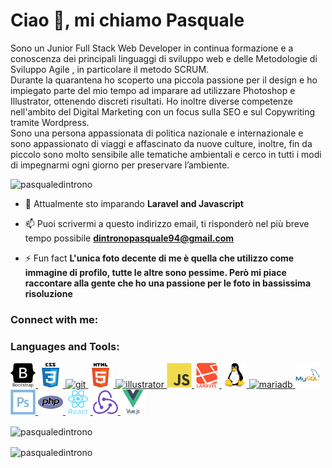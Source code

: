 <h1 align="left">Ciao 👋, mi chiamo Pasquale</h1>
<p align="left">Sono un Junior Full Stack Web Developer in continua formazione e a conoscenza dei principali linguaggi di sviluppo web e delle Metodologie di Sviluppo Agile , in particolare il metodo SCRUM.<br> Durante la quarantena ho scoperto una piccola passione per il design e ho impiegato parte del mio tempo ad imparare ad utilizzare Photoshop e Illustrator, ottenendo discreti risultati. Ho inoltre diverse competenze nell'ambito del Digital Marketing con un focus sulla SEO e sul Copywriting tramite Wordpress.<br> Sono una persona appassionata di politica nazionale e internazionale e sono appassionato di viaggi e affascinato da nuove culture, inoltre, fin da piccolo sono molto sensibile alle tematiche ambientali e cerco in tutti i modi di impegnarmi ogni giorno per preservare l’ambiente.</p>

<p align="left"> <img src="https://komarev.com/ghpvc/?username=pasqualedintrono&label=Profile%20views&color=0e75b6&style=flat" alt="pasqualedintrono" /> </p>

- 🌱 Attualmente sto imparando **Laravel and Javascript**

- 📫 Puoi scrivermi a questo indirizzo email, ti risponderò nel più breve tempo possibile **dintronopasquale94@gmail.com**

- ⚡ Fun fact **L'unica foto decente di me è quella che utilizzo come immagine di profilo, tutte le altre sono pessime. Però mi piace raccontare alla gente che ho una passione per le foto in bassissima risoluzione**

<h3 align="left">Connect with me:</h3>
<p align="left">
</p>

<h3 align="left">Languages and Tools:</h3>
<p align="left"> <a href="https://getbootstrap.com" target="_blank" rel="noreferrer"> <img src="https://raw.githubusercontent.com/devicons/devicon/master/icons/bootstrap/bootstrap-plain-wordmark.svg" alt="bootstrap" width="40" height="40"/> </a> <a href="https://www.w3schools.com/css/" target="_blank" rel="noreferrer"> <img src="https://raw.githubusercontent.com/devicons/devicon/master/icons/css3/css3-original-wordmark.svg" alt="css3" width="40" height="40"/> </a> <a href="https://git-scm.com/" target="_blank" rel="noreferrer"> <img src="https://www.vectorlogo.zone/logos/git-scm/git-scm-icon.svg" alt="git" width="40" height="40"/> </a> <a href="https://www.w3.org/html/" target="_blank" rel="noreferrer"> <img src="https://raw.githubusercontent.com/devicons/devicon/master/icons/html5/html5-original-wordmark.svg" alt="html5" width="40" height="40"/> </a> <a href="https://www.adobe.com/in/products/illustrator.html" target="_blank" rel="noreferrer"> <img src="https://www.vectorlogo.zone/logos/adobe_illustrator/adobe_illustrator-icon.svg" alt="illustrator" width="40" height="40"/> </a> <a href="https://developer.mozilla.org/en-US/docs/Web/JavaScript" target="_blank" rel="noreferrer"> <img src="https://raw.githubusercontent.com/devicons/devicon/master/icons/javascript/javascript-original.svg" alt="javascript" width="40" height="40"/> </a> <a href="https://laravel.com/" target="_blank" rel="noreferrer"> <img src="https://raw.githubusercontent.com/devicons/devicon/master/icons/laravel/laravel-plain-wordmark.svg" alt="laravel" width="40" height="40"/> </a> <a href="https://www.linux.org/" target="_blank" rel="noreferrer"> <img src="https://raw.githubusercontent.com/devicons/devicon/master/icons/linux/linux-original.svg" alt="linux" width="40" height="40"/> </a> <a href="https://mariadb.org/" target="_blank" rel="noreferrer"> <img src="https://www.vectorlogo.zone/logos/mariadb/mariadb-icon.svg" alt="mariadb" width="40" height="40"/> </a> <a href="https://www.mysql.com/" target="_blank" rel="noreferrer"> <img src="https://raw.githubusercontent.com/devicons/devicon/master/icons/mysql/mysql-original-wordmark.svg" alt="mysql" width="40" height="40"/> </a> <a href="https://www.photoshop.com/en" target="_blank" rel="noreferrer"> <img src="https://raw.githubusercontent.com/devicons/devicon/master/icons/photoshop/photoshop-line.svg" alt="photoshop" width="40" height="40"/> </a> <a href="https://www.php.net" target="_blank" rel="noreferrer"> <img src="https://raw.githubusercontent.com/devicons/devicon/master/icons/php/php-original.svg" alt="php" width="40" height="40"/> </a> <a href="https://reactjs.org/" target="_blank" rel="noreferrer"> <img src="https://raw.githubusercontent.com/devicons/devicon/master/icons/react/react-original-wordmark.svg" alt="react" width="40" height="40"/> </a> <a href="https://redux.js.org" target="_blank" rel="noreferrer"> <img src="https://raw.githubusercontent.com/devicons/devicon/master/icons/redux/redux-original.svg" alt="redux" width="40" height="40"/> </a> <a href="https://vuejs.org/" target="_blank" rel="noreferrer"> <img src="https://raw.githubusercontent.com/devicons/devicon/master/icons/vuejs/vuejs-original-wordmark.svg" alt="vuejs" width="40" height="40"/> </a> </p>

<p><img align="center" src="https://github-readme-stats.vercel.app/api/top-langs?username=pasqualedintrono&show_icons=true&locale=en&layout=compact" alt="pasqualedintrono" /></p>

<p><img align="center" src="https://github-readme-streak-stats.herokuapp.com/?user=pasqualedintrono&" alt="pasqualedintrono" /></p>
